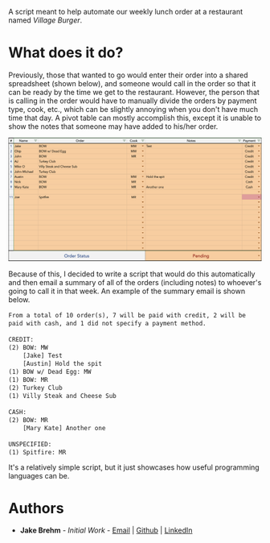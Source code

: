 A script meant to help automate our weekly lunch order at a restaurant named *Village Burger*.

# What does it do?

Previously, those that wanted to go would enter their order into a shared spreadsheet (shown below), and someone would call in the order so that it can be ready by the time we get to the restaurant. However, the person that is calling in the order would have to manually divide the orders by payment type, cook, etc., which can be slightly annoying when you don't have much time that day. A pivot table can mostly accomplish this, except it is unable to show the notes that someone may have added to his/her order.

<p align="center">
  <img src="https://github.com/jakebrehm/vb-order/blob/master/img/spreadsheet.png" alt="Spreadsheet example"/>
</p>

Because of this, I decided to write a script that would do this automatically and then email a summary of all of the orders (including notes) to whoever's going to call it in that week. An example of the summary email is shown below.

```
From a total of 10 order(s), 7 will be paid with credit, 2 will be paid with cash, and 1 did not specify a payment method.

CREDIT:
(2) BOW: MW
	[Jake] Test
	[Austin] Hold the spit
(1) BOW w/ Dead Egg: MW
(1) BOW: MR
(2) Turkey Club
(1) Villy Steak and Cheese Sub

CASH:
(2) BOW: MR
	[Mary Kate] Another one

UNSPECIFIED:
(1) Spitfire: MR
```

It's a relatively simple script, but it just showcases how useful programming languages can be.

# Authors
- **Jake Brehm** - *Initial Work* - [Email](mailto:mail@jakebrehm.com) | [Github](http://github.com/jakebrehm) | [LinkedIn](http://linkedin.com/in/jacobbrehm)